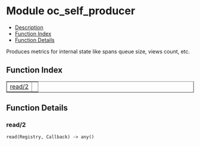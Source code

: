

# Module oc_self_producer #
* [Description](#description)
* [Function Index](#index)
* [Function Details](#functions)

Produces metrics for internal state like spans queue size, views count, etc.

<a name="index"></a>

## Function Index ##


<table width="100%" border="1" cellspacing="0" cellpadding="2" summary="function index"><tr><td valign="top"><a href="#read-2">read/2</a></td><td></td></tr></table>


<a name="functions"></a>

## Function Details ##

<a name="read-2"></a>

### read/2 ###

`read(Registry, Callback) -> any()`


